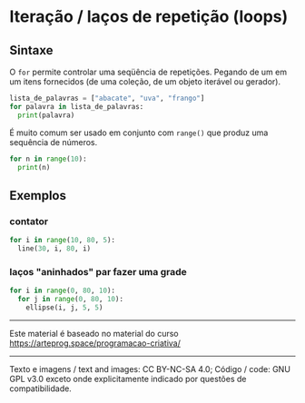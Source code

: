 # Iteração / laços de repetição (loops)

## Sintaxe

O `for` permite controlar uma seqüência de repetições. Pegando de um em um itens fornecidos (de uma coleção, de um objeto iterável ou gerador). 

```python   
lista_de_palavras = ["abacate", "uva", "frango"]
for palavra in lista_de_palavras:
  print(palavra)
```

É muito comum ser usado em conjunto com `range()` que produz uma sequência de números.

```python   
for n in range(10):
  print(n)
```

## Exemplos

### contator 
```python
for i in range(10, 80, 5):
  line(30, i, 80, i) 
```

### laços "aninhados" par fazer uma grade

```python
for i in range(0, 80, 10):
  for j in range(0, 80, 10): 
    ellipse(i, j, 5, 5) 
```

---
Este material é baseado no material do curso https://arteprog.space/programacao-criativa/

---
Texto e imagens / text and images: CC BY-NC-SA 4.0; Código / code: GNU GPL v3.0 exceto onde explicitamente indicado por questões de compatibilidade.
